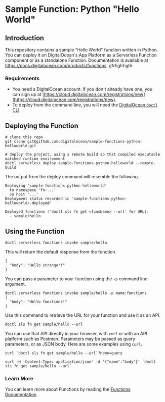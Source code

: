 # Sample Function: Python "Hello World"

## Introduction

This repository contains a sample "Hello World" function written in Python. You can deploy it on DigitalOcean's App Platform as a Serverless Function component or as a standalone Function. Documentation is available at https://docs.digitalocean.com/products/functions. gfrhgtrhgth

### Requirements

* You need a DigitalOcean account. If you don't already have one, you can sign up at [https://cloud.digitalocean.com/registrations/new](https://cloud.digitalocean.com/registrations/new).
* To deploy from the command line, you will need the [DigitalOcean `doctl` CLI](https://github.com/digitalocean/doctl/releases).

## Deploying the Function

```
# clone this repo
git clone git@github.com:digitalocean/sample-functions-python-helloworld.git
```

```
# deploy the project, using a remote build so that compiled executable matched runtime environment
doctl serverless deploy sample-functions-python-helloworld --remote-build
```

The output from the deploy command will resemble the following.
```
Deploying 'sample-functions-python-helloworld'
  to namespace 'fn-...'
  on host '...'
Deployment status recorded in 'sample-functions-python-helloworld/.deployed'

Deployed functions ('doctl sls fn get <funcName> --url' for URL):
  - sample/hello
```

## Using the Function

```
doctl serverless functions invoke sample/hello
```

This will return the default response from the function.
```
{
  "body": "Hello stranger!"
}
```

You can pass a parameter to your function using the `-p` command line argument.
```
doctl serverless functions invoke sample/hello -p name:functions
{
  "body": "Hello functions!"
}
```

Use this command to retrieve the URL for your function and use it as an API.
```
doctl sls fn get sample/hello --url
```

You can use that API directly in your browser, with `curl` or with an API platform such as Postman.
Parameters may be passed as query parameters, or as JSON body. Here are some examples using `curl`.

```
curl `doctl sls fn get sample/hello --url`?name=query
```

```
curl -H 'Content-Type: application/json' -d '{"name":"body"}' `doctl sls fn get sample/hello --url`
```

### Learn More

You can learn more about Functions by reading the [Functions Documentation](https://docs.digitalocean.com/products/functions).
